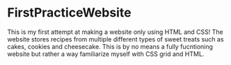 # FirstPracticeWebsite
This is my first attempt at making a website only using HTML and CSS! The website stores recipes from multiple different types of sweet treats such as cakes, cookies and cheesecake. This is by no means a fully fucntioning website but rather a way familiarize myself with CSS grid and HTML.
